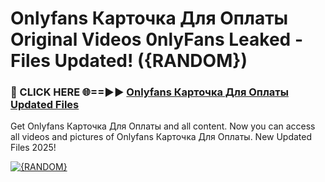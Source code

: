 # Onlyfans Карточка Для Оплаты Original Videos 0nlyFans Leaked - Files Updated! ({RANDOM})

<h3>🔴 CLICK HERE 🌐==►► <a href="https://betterlinks.top/A2PfLJ" rel="nofollow">Onlyfans Карточка Для Оплаты Updated Files</a></h3>

Get Onlyfans Карточка Для Оплаты and all content. Now you can access all videos and pictures of Onlyfans Карточка Для Оплаты. New Updated Files 2025!

[![{RANDOM}](https://i.imgur.com/ppqm5kG.gif)](https://betterlinks.top/A2PfLJ)